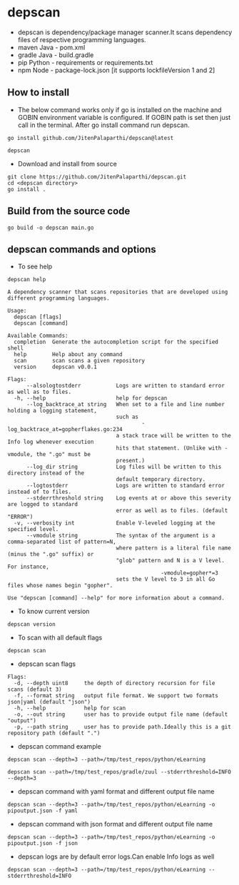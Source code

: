 
# depscan

- depscan is dependency/package manager scanner.It scans dependency files of respective programming languages.
- maven Java    - pom.xml
- gradle Java   - build.gradle
- pip Python    - requirements or requirements.txt
- npm Node      - package-lock.json [it supports lockfileVersion 1 and 2]

## How to install

- The below command works only if go is installed on the machine and GOBIN environment variable is configured. If GOBIN path is set then just call in the terminal. After go install command run depscan.

```
go install github.com/JitenPalaparthi/depscan@latest
```
```
depscan
```
- Download and install from source

```
git clone https://github.com/JitenPalaparthi/depscan.git
cd <depscan directory>
go install .
```

## Build from the source code

```
go build -o depscan main.go
```

## depscan commands and options

- To see help

```
depscan help
```

```
A dependency scanner that scans repositories that are developed using different programming languages.

Usage:
  depscan [flags]
  depscan [command]

Available Commands:
  completion  Generate the autocompletion script for the specified shell
  help        Help about any command
  scan        scan scans a given repository
  version     depscan v0.0.1

Flags:
      --alsologtostderr           Logs are written to standard error as well as to files.
  -h, --help                      help for depscan
      --log_backtrace_at string   When set to a file and line number holding a logging statement,
                                  such as
                                          -log_backtrace_at=gopherflakes.go:234
                                  a stack trace will be written to the Info log whenever execution
                                  hits that statement. (Unlike with -vmodule, the ".go" must be
                                  present.)
      --log_dir string            Log files will be written to this directory instead of the
                                  default temporary directory.
      --logtostderr               Logs are written to standard error instead of to files.
      --stderrthreshold string    Log events at or above this severity are logged to standard
                                  error as well as to files. (default "ERROR")
  -v, --verbosity int             Enable V-leveled logging at the specified level.
      --vmodule string            The syntax of the argument is a comma-separated list of pattern=N,
                                  where pattern is a literal file name (minus the ".go" suffix) or
                                  "glob" pattern and N is a V level. For instance,
                                                -vmodule=gopher*=3
                                  sets the V level to 3 in all Go files whose names begin "gopher".

Use "depscan [command] --help" for more information about a command.
```

- To know current version

```
depscan version
```

- To scan with all default flags

```
depscan scan
```

- depscan scan flags 

```
Flags:
  -d, --depth uint8     the depth of directory recursion for file scans (default 3)
  -f, --format string   output file format. We support two formats json|yaml (default "json")
  -h, --help            help for scan
  -o, --out string      user has to provide output file name (default "output")
  -p, --path string     user has to provide path.Ideally this is a git repository path (default ".")
  ```

  - depscan command example

  ```
  depscan scan --depth=3 --path=/tmp/test_repos/python/eLearning
  ```

  ```
  depscan scan --path=/tmp/test_repos/gradle/zuul --stderrthreshold=INFO --depth=3
  ```

  - depscan command with yaml format and different output file name
  
  ```
  depscan scan --depth=3 --path=/tmp/test_repos/python/eLearning -o pipoutput.json -f yaml
  ```


  - depscan command with json format and different output file name

 ```
 depscan scan --depth=3 --path=/tmp/test_repos/python/eLearning -o pipoutput.json -f json
 ```

  - depscan logs are by default error logs.Can enable Info logs as well

  ```
  depscan scan --depth=3 --path=/tmp/test_repos/python/eLearning --stderrthreshold=INFO
  ```
